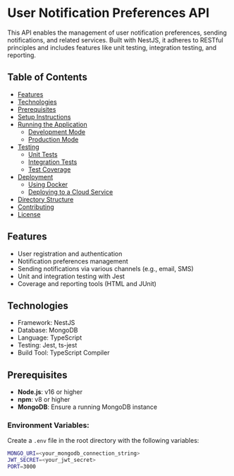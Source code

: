 # User Notification Preferences API

This API enables the management of user notification preferences, sending notifications, and related services. Built with NestJS, it adheres to RESTful principles and includes features like unit testing, integration testing, and reporting.

## Table of Contents
- [Features](#features)
- [Technologies](#technologies)
- [Prerequisites](#prerequisites)
- [Setup Instructions](#setup-instructions)
- [Running the Application](#running-the-application)
  - [Development Mode](#development-mode)
  - [Production Mode](#production-mode)
- [Testing](#testing)
  - [Unit Tests](#unit-tests)
  - [Integration Tests](#integration-tests)
  - [Test Coverage](#test-coverage)
- [Deployment](#deployment)
  - [Using Docker](#using-docker)
  - [Deploying to a Cloud Service](#deploying-to-a-cloud-service)
- [Directory Structure](#directory-structure)
- [Contributing](#contributing)
- [License](#license)

## Features
- User registration and authentication
- Notification preferences management
- Sending notifications via various channels (e.g., email, SMS)
- Unit and integration testing with Jest
- Coverage and reporting tools (HTML and JUnit)

## Technologies
- Framework: NestJS
- Database: MongoDB
- Language: TypeScript
- Testing: Jest, ts-jest
- Build Tool: TypeScript Compiler

## Prerequisites
- **Node.js**: v16 or higher
- **npm**: v8 or higher
- **MongoDB**: Ensure a running MongoDB instance

### Environment Variables:
Create a `.env` file in the root directory with the following variables:

```bash
MONGO_URI=<your_mongodb_connection_string>
JWT_SECRET=<your_jwt_secret>
PORT=3000
